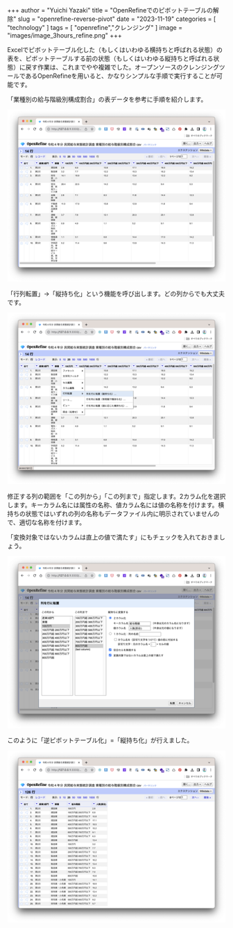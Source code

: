 +++
author = "Yuichi Yazaki"
title = "OpenRefineでのピボットテーブルの解除"
slug = "openrefine-reverse-pivot"
date = "2023-11-19"
categories = [
  "technology"
]
tags = [
  "openrefine","クレンジング"
]
image = "images/image_3hours_refine.png"
+++

Excelでピボットテーブル化した（もしくはいわゆる横持ちと呼ばれる状態）の表を、ピボットテーブルする前の状態（もしくはいわゆる縦持ちと呼ばれる状態）に戻す作業は、これまでやや複雑でした。オープンソースのクレンジングツールであるOpenRefineを用いると、かなりシンプルな手順で実行することが可能です。

「業種別の給与階級別構成割合」の表データを参考に手順を紹介します。

![](images/or_reverse-pivot_1.png)

「行列転置」→「縦持ち化」という機能を呼び出します。どの列からでも大丈夫です。

![](images/or_reverse-pivot_2.png)

修正する列の範囲を「この列から」「この列まで」指定します。2カラム化を選択します。キーカラム名には属性の名称、値カラム名には値の名称を付けます。横持ちの状態ではいずれの列の名称もデータファイル内に明示されていませんので、適切な名称を付けます。

「変換対象ではないカラムは直上の値で満たす」にもチェックを入れておきましょう。

![](images/or_reverse-pivot_3.png)

このように「逆ピボットテーブル化」=「縦持ち化」が行えました。

![](images/or_reverse-pivot_4.png)
